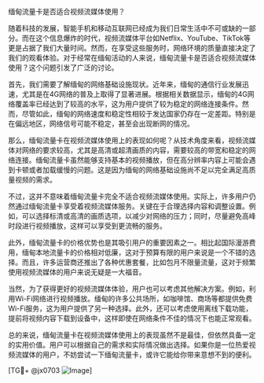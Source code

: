 缅甸流量卡是否适合视频流媒体使用？

随着科技的发展，智能手机和移动互联网已经成为我们日常生活中不可或缺的一部分。而在这个信息爆炸的时代，视频流媒体平台如Netflix、YouTube、TikTok等更是占据了我们大量时间。然而，在享受这些服务时，网络环境的质量直接决定了我们的观看体验。对于经常在缅甸活动的人来说，缅甸流量卡是否适合视频流媒体使用？这个问题引发了广泛的讨论。

首先，我们需要了解缅甸的网络基础设施现状。近年来，缅甸的通信行业发展迅速，尤其是在4G网络的普及上取得了显著进展。根据相关数据显示，缅甸的4G网络覆盖率已经达到了较高的水平，这为用户提供了较为稳定的网络连接条件。然而，尽管如此，缅甸的网络速度和稳定性相较于发达国家仍存在一定差距。特别是在偏远地区，网络信号可能不稳定，甚至会出现断网的情况。

那么，缅甸流量卡在视频流媒体使用上的表现如何呢？从技术角度来看，视频流媒体对网络的要求较高，尤其是高清或超清画质的内容，需要较高的带宽和稳定的网络连接。缅甸流量卡虽然能够支持基本的视频播放，但在高分辨率内容上可能会遇到卡顿或者加载缓慢的问题。这是因为缅甸的网络基础设施尚不足以完全满足高质量视频的需求。

不过，这并不意味着缅甸流量卡完全不适合视频流媒体使用。实际上，许多用户仍然通过缅甸流量卡享受着视频流媒体服务。关键在于合理选择内容和调整设置。例如，可以选择标清或高清的画质选项，以减少对网络的压力；同时，尽量避免高峰时段进行视频播放，这样可以享受到更流畅的服务。

此外，缅甸流量卡的价格优势也是其吸引用户的重要因素之一。相比起国际漫游费用，缅甸本地流量卡的价格相对低廉，这对于预算有限的用户来说是一个不错的选择。而且，许多运营商还推出了各种优惠套餐，比如包月不限量流量，这对于频繁使用视频流媒体的用户来说无疑是一大福音。

当然，为了获得更好的视频流媒体体验，用户也可以考虑其他解决方案。例如，利用Wi-Fi网络进行视频播放。缅甸的许多公共场所，如咖啡馆、商场等都提供免费Wi-Fi服务，这为用户提供了另一种选择。此外，还可以考虑使用离线下载功能，提前将视频内容下载到设备中，这样即使在网络条件不佳的情况下也能正常观看。

总的来说，缅甸流量卡在视频流媒体使用上的表现虽然不是最佳，但依然具备一定的实用价值。用户可以根据自己的需求和实际情况做出选择。如果你是一位热爱视频流媒体的用户，不妨尝试一下缅甸流量卡，或许它能给你带来意想不到的便利。

[TG💪+ @jx0703 ![Image](https://github.com/user-attachments/assets/dbca1d08-cadb-493c-b0ec-ad6f7a83f270)]